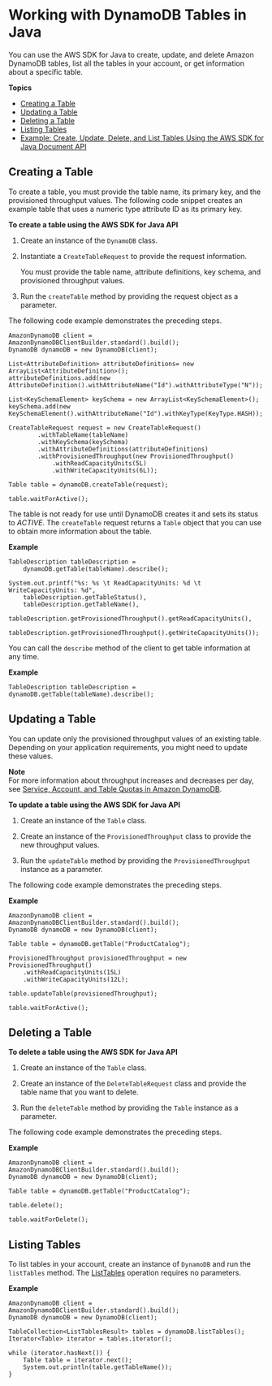 # Working with DynamoDB Tables in Java<a name="JavaDocumentAPIWorkingWithTables"></a>

You can use the AWS SDK for Java to create, update, and delete Amazon DynamoDB tables, list all the tables in your account, or get information about a specific table\.

**Topics**
+ [Creating a Table](#JavaDocumentAPICreate)
+ [Updating a Table](#JavaDocumentAPIUpdate)
+ [Deleting a Table](#JavaDocumentAPIDelete)
+ [Listing Tables](#JavaDocumentAPIListTables)
+ [Example: Create, Update, Delete, and List Tables Using the AWS SDK for Java Document API](JavaDocumentAPITablesExample.md)

## Creating a Table<a name="JavaDocumentAPICreate"></a>

To create a table, you must provide the table name, its primary key, and the provisioned throughput values\. The following code snippet creates an example table that uses a numeric type attribute ID as its primary key\.

**To create a table using the AWS SDK for Java API**

1. Create an instance of the `DynamoDB` class\.

1. Instantiate a `CreateTableRequest` to provide the request information\. 

   You must provide the table name, attribute definitions, key schema, and provisioned throughput values\.

1. Run the `createTable` method by providing the request object as a parameter\.

The following code example demonstrates the preceding steps\.

```
AmazonDynamoDB client = AmazonDynamoDBClientBuilder.standard().build();
DynamoDB dynamoDB = new DynamoDB(client);

List<AttributeDefinition> attributeDefinitions= new ArrayList<AttributeDefinition>();
attributeDefinitions.add(new AttributeDefinition().withAttributeName("Id").withAttributeType("N"));

List<KeySchemaElement> keySchema = new ArrayList<KeySchemaElement>();
keySchema.add(new KeySchemaElement().withAttributeName("Id").withKeyType(KeyType.HASH));

CreateTableRequest request = new CreateTableRequest()
        .withTableName(tableName)
        .withKeySchema(keySchema)
        .withAttributeDefinitions(attributeDefinitions)
        .withProvisionedThroughput(new ProvisionedThroughput()
            .withReadCapacityUnits(5L)
            .withWriteCapacityUnits(6L));

Table table = dynamoDB.createTable(request);

table.waitForActive();
```

The table is not ready for use until DynamoDB creates it and sets its status to *ACTIVE*\. The `createTable` request returns a `Table` object that you can use to obtain more information about the table\.

**Example**  

```
TableDescription tableDescription =
    dynamoDB.getTable(tableName).describe();

System.out.printf("%s: %s \t ReadCapacityUnits: %d \t WriteCapacityUnits: %d",
    tableDescription.getTableStatus(),
    tableDescription.getTableName(),
    tableDescription.getProvisionedThroughput().getReadCapacityUnits(),
    tableDescription.getProvisionedThroughput().getWriteCapacityUnits());
```

You can call the `describe` method of the client to get table information at any time\.

**Example**  

```
TableDescription tableDescription = dynamoDB.getTable(tableName).describe();
```

## Updating a Table<a name="JavaDocumentAPIUpdate"></a>

You can update only the provisioned throughput values of an existing table\. Depending on your application requirements, you might need to update these values\. 

**Note**  
For more information about throughput increases and decreases per day, see [Service, Account, and Table Quotas in Amazon DynamoDB](Limits.md)\.

**To update a table using the AWS SDK for Java API**

1. Create an instance of the `Table` class\.

1. Create an instance of the `ProvisionedThroughput` class to provide the new throughput values\.

1. Run the `updateTable` method by providing the `ProvisionedThroughput` instance as a parameter\.

The following code example demonstrates the preceding steps\.

**Example**  

```
AmazonDynamoDB client = AmazonDynamoDBClientBuilder.standard().build();
DynamoDB dynamoDB = new DynamoDB(client);

Table table = dynamoDB.getTable("ProductCatalog");

ProvisionedThroughput provisionedThroughput = new ProvisionedThroughput()
    .withReadCapacityUnits(15L)
    .withWriteCapacityUnits(12L);

table.updateTable(provisionedThroughput);

table.waitForActive();
```

## Deleting a Table<a name="JavaDocumentAPIDelete"></a>

**To delete a table using the AWS SDK for Java API**

1. Create an instance of the `Table` class\.

1. Create an instance of the `DeleteTableRequest` class and provide the table name that you want to delete\.

1. Run the `deleteTable` method by providing the `Table` instance as a parameter\.

The following code example demonstrates the preceding steps\.

**Example**  

```
AmazonDynamoDB client = AmazonDynamoDBClientBuilder.standard().build();
DynamoDB dynamoDB = new DynamoDB(client);

Table table = dynamoDB.getTable("ProductCatalog");

table.delete();

table.waitForDelete();
```

## Listing Tables<a name="JavaDocumentAPIListTables"></a>

To list tables in your account, create an instance of `DynamoDB` and run the `listTables` method\. The [ListTables](https://docs.aws.amazon.com/amazondynamodb/latest/APIReference/API_ListTables.html) operation requires no parameters\.

**Example**  

```
AmazonDynamoDB client = AmazonDynamoDBClientBuilder.standard().build();
DynamoDB dynamoDB = new DynamoDB(client);

TableCollection<ListTablesResult> tables = dynamoDB.listTables();
Iterator<Table> iterator = tables.iterator();

while (iterator.hasNext()) {
    Table table = iterator.next();
    System.out.println(table.getTableName());
}
```